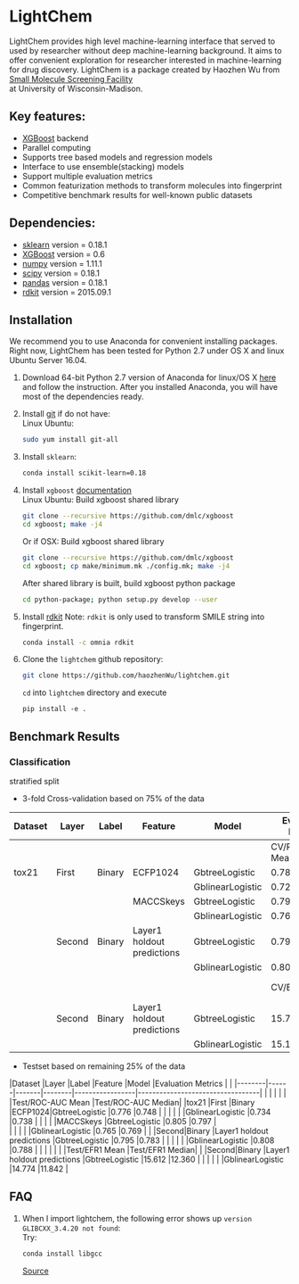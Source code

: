 # LightChem

LightChem provides high level machine-learning interface that served to used by researcher without deep machine-learning background. It aims to offer convenient exploration for researcher interested in machine-learning for drug discovery. LightChem is a package created by Haozhen Wu from [Small Molecule Screening Facility](http://www.uwhealth.org/uw-carbone-cancer-center/for-researchers/shared-resources/smsf/small-molecule-screening/27197)  
at University of Wisconsin-Madison.  

## Key features:  

* [XGBoost](https://github.com/dmlc/xgboost) backend
* Parallel computing    
* Supports tree based models and regression models  
* Interface to use ensemble(stacking) models  
* Support multiple evaluation metrics  
* Common featurization methods to transform molecules into fingerprint  
* Competitive benchmark results for well-known public datasets  

## Dependencies:

* [sklearn](http://scikit-learn.org/stable/index.html)  version = 0.18.1
* [XGBoost](https://xgboost.readthedocs.io/en/latest/) version = 0.6  
* [numpy](http://www.numpy.org/) version = 1.11.1  
* [scipy](https://www.scipy.org/) version = 0.18.1  
* [pandas](http://pandas.pydata.org/) version = 0.18.1   
* [rdkit](http://www.rdkit.org/) version = 2015.09.1



## Installation

We recommend you to use Anaconda for convenient installing packages. Right now, LightChem has been tested for Python 2.7 under OS X and linux Ubuntu Server 16.04.   

1. Download 64-bit Python 2.7 version of Anaconda for linux/OS X [here](https://www.continuum.io/downloads) and follow the instruction. After you installed Anaconda, you will have most of the dependencies ready.  

2. Install [git](https://git-scm.com/book/en/v2/Getting-Started-Installing-Git) if do not have:  
   Linux Ubuntu:    
   ```bash
   sudo yum install git-all
   ```

3. Install `sklearn`:  
   ```bash
   conda install scikit-learn=0.18
   ```

4. Install `xgboost` [documentation](https://xgboost.readthedocs.io/en/latest/build.html)  
   Linux Ubuntu:  Build xgboost shared library  
   ```bash
   git clone --recursive https://github.com/dmlc/xgboost
   cd xgboost; make -j4
   ```
   Or if OSX: Build xgboost shared library  
   ```bash
   git clone --recursive https://github.com/dmlc/xgboost
   cd xgboost; cp make/minimum.mk ./config.mk; make -j4
   ```
   After shared library is built, build xgboost python package  
   ```bash
   cd python-package; python setup.py develop --user
   ```

5. Install [rdkit](http://www.rdkit.org/docs/Install.html)  Note: `rdkit` is only used to transform SMILE string into fingerprint.  
   ```bash
   conda install -c omnia rdkit
   ```

6. Clone the `lightchem` github repository:  
   ```bash
   git clone https://github.com/haozhenWu/lightchem.git
   ```
   `cd` into `lightchem` directory and execute  
   ```
   pip install -e .
   ```

## Benchmark Results

### Classification  

stratified split

* 3-fold Cross-validation based on 75% of the data

|Dataset |Layer |Label  |Feature |Model            |Evaluation Metrics |                 |
|--------|------|-------|--------|-----------------|-------------------|-----------------|
|        |      |       |        |                 |CV/ROC-AUC Mean    |CV/ROC-AUC Median|
|tox21   |First |Binary |ECFP1024|GbtreeLogistic   |0.783+-0.022       |0.779+-0.017     |
|        |      |       |        |GblinearLogistic |0.729+-0.021       |0.747+-0.012     |
|        |      |       |MACCSkeys |GbtreeLogistic |0.798+-0.019    |0.801+-0.016     |         
|        |      |       |          |GblinearLogistic |0.766+-0.02   |0.776+-0.023     |
|        |Second|Binary |Layer1 holdout predictions |GbtreeLogistic |0.790+-0.018 |0.794+-0.014 |
|        |      |       |                           |GblinearLogistic |0.809+-0.020 |0.806+-0.017 |
|        |      |       |        |                 |CV/EFR1 Mean |CV/EFR1 Median|
|        |Second|Binary |Layer1 holdout predictions |GbtreeLogistic |15.724+-1.103 |18.408+-0.726 |
|        |      |       |                           |GblinearLogistic |15.162+-1.702 |18.352+-1.122 |

* Testset based on remaining 25% of the data

|Dataset |Layer |Label  |Feature |Model            |Evaluation Metrics |              |
|--------|------|-------|--------|-----------------|----------------------------------|
|        |      |       |        |                 |Test/ROC-AUC Mean |Test/ROC-AUC Median|
|tox21   |First |Binary |ECFP1024|GbtreeLogistic   |0.776    |0.748     |
|        |      |       |        |GblinearLogistic |0.734    |0.738     |
|        |      |       |MACCSkeys |GbtreeLogistic |0.805    |0.797     |         
|        |      |       |          |GblinearLogistic |0.765   |0.769     |
|        |Second|Binary |Layer1 holdout predictions |GbtreeLogistic |0.795 |0.783 |
|        |      |       |                           |GblinearLogistic |0.808 |0.788 |
|        |      |       |        |                 |Test/EFR1 Mean |Test/EFR1 Median|
|        |Second|Binary |Layer1 holdout predictions |GbtreeLogistic |15.612 |12.360  |
|        |      |       |                           |GblinearLogistic |14.774 |11.842 |



## FAQ  

1. When I import lightchem, the following error shows up `version GLIBCXX_3.4.20 not found`:   
   Try:  
   ```bash   
   conda install libgcc
   ```  
   [Source](http://askubuntu.com/questions/575505/glibcxx-3-4-20-not-found-how-to-fix-this-error)
